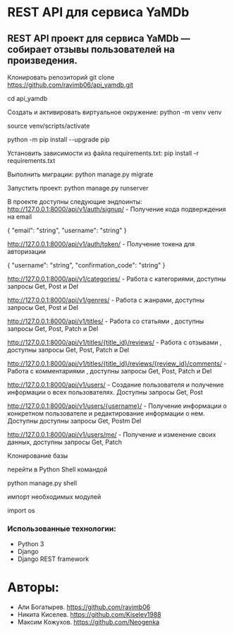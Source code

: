 # REST API для сервиса YaMDb

## REST API проект для сервиса YaMDb — собирает отзывы пользователей на произведения.

Клонировать репозиторий
git clone https://github.com/ravimb06/api_yamdb.git

cd api_yamdb

Cоздать и активировать виртуальное окружение:
python -m venv venv

source venv/scripts/activate

python -m pip install --upgrade pip

Установить зависимости из файла requirements.txt:
pip install -r requirements.txt

Выполнить миграции:
python manage.py migrate

Запустить проект:
python manage.py runserver

В проекте доступны следующие эндпоинты:
http://127.0.0.1:8000/api/v1/auth/signup/  - Получение кода подверждения на email

{
"email": "string",
"username": "string"
}

http://127.0.0.1:8000/api/v1/auth/token/ - Получение токена для авторизации

{
"username": "string",
"confirmation_code": "string"
}

http://127.0.0.1:8000/api/v1/categories/ - Работа с категориями, доступны запросы Get, Post и Del

http://127.0.0.1:8000/api/v1/genres/ - Работа с жанрами, доступны запросы Get, Post и Del

http://127.0.0.1:8000/api/v1/titles/ - Работа со статьями , доступны запросы Get, Post, Patch и Del

http://127.0.0.1:8000/api/v1/titles/{title_id}/reviews/  - Работа с отзывами , доступны запросы Get, Post, Patch и Del

http://127.0.0.1:8000/api/v1/titles/{title_id}/reviews/{review_id}/comments/ - Работа с комментариями , доступны запросы Get, Post, Patch и Del

http://127.0.0.1:8000/api/v1/users/ - Создание пользователя и получение информации о всех пользователях. Доступны запросы Get, Post

http://127.0.0.1:8000/api/v1/users/{username}/ - Получение информации о конкретном пользователе и редактирование информации о нем. Доступны доступны запросы Get, Postm Del

http://127.0.0.1:8000/api/v1/users/me/ - Получение и изменение своих данных, доступны запросы Get, Patch

Клонирование базы

перейти в Python Shell командой

python manage.py shell

импорт необходимых модулей

import os

### Использованные технологии:
- Python 3
- Django
- Django REST framework

# Авторы:
- Али Богатырев. <https://github.com/ravimb06>
- Никита Киселев. <https://github.com/Kiselev1988>
- Максим Кожухов. <https://github.com/Neogenka>

